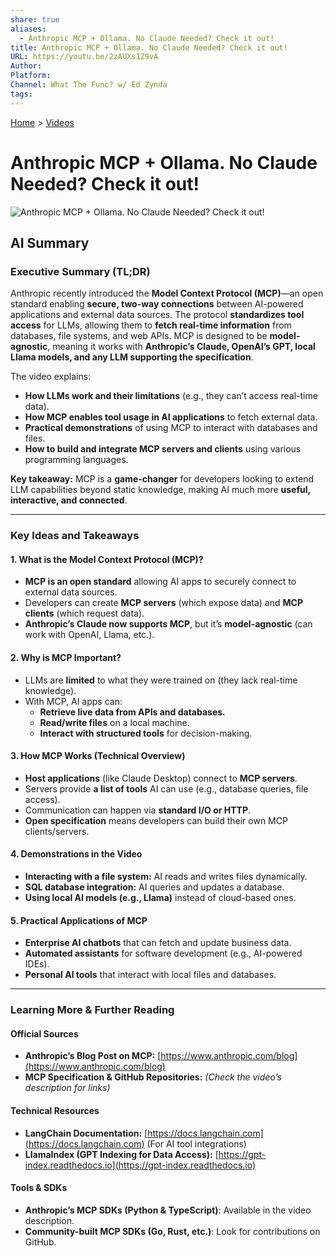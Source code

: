 ```yaml
---
share: true
aliases:
  - Anthropic MCP + Ollama. No Claude Needed? Check it out!
title: Anthropic MCP + Ollama. No Claude Needed? Check it out!
URL: https://youtu.be/2zAUXs1Z9vA
Author: 
Platform: 
Channel: What The Func? w/ Ed Zynda
tags: 
---
```

[Home](../index.md) > [Videos](./index.md)  
# Anthropic MCP + Ollama. No Claude Needed? Check it out!  
![Anthropic MCP + Ollama. No Claude Needed? Check it out!](https://youtu.be/2zAUXs1Z9vA)  
  
## AI Summary  
### **Executive Summary (TL;DR)**    
Anthropic recently introduced the **Model Context Protocol (MCP)**—an open standard enabling **secure, two-way connections** between AI-powered applications and external data sources. The protocol **standardizes tool access** for LLMs, allowing them to **fetch real-time information** from databases, file systems, and web APIs. MCP is designed to be **model-agnostic**, meaning it works with **Anthropic’s Claude, OpenAI’s GPT, local Llama models, and any LLM supporting the specification**.    
  
The video explains:    
- **How LLMs work and their limitations** (e.g., they can’t access real-time data).    
- **How MCP enables tool usage in AI applications** to fetch external data.    
- **Practical demonstrations** of using MCP to interact with databases and files.    
- **How to build and integrate MCP servers and clients** using various programming languages.    
  
**Key takeaway:** MCP is a **game-changer** for developers looking to extend LLM capabilities beyond static knowledge, making AI much more **useful, interactive, and connected**.    
  
---  
  
### **Key Ideas and Takeaways**    
  
#### **1. What is the Model Context Protocol (MCP)?**    
- **MCP is an open standard** allowing AI apps to securely connect to external data sources.    
- Developers can create **MCP servers** (which expose data) and **MCP clients** (which request data).    
- **Anthropic’s Claude now supports MCP**, but it’s **model-agnostic** (can work with OpenAI, Llama, etc.).    
  
#### **2. Why is MCP Important?**    
- LLMs are **limited** to what they were trained on (they lack real-time knowledge).    
- With MCP, AI apps can:    
  - **Retrieve live data from APIs and databases.**    
  - **Read/write files** on a local machine.    
  - **Interact with structured tools** for decision-making.    
  
#### **3. How MCP Works (Technical Overview)**    
- **Host applications** (like Claude Desktop) connect to **MCP servers**.    
- Servers provide **a list of tools** AI can use (e.g., database queries, file access).    
- Communication can happen via **standard I/O or HTTP**.    
- **Open specification** means developers can build their own MCP clients/servers.    
  
#### **4. Demonstrations in the Video**    
- **Interacting with a file system:** AI reads and writes files dynamically.    
- **SQL database integration:** AI queries and updates a database.    
- **Using local AI models (e.g., Llama)** instead of cloud-based ones.    
  
#### **5. Practical Applications of MCP**    
- **Enterprise AI chatbots** that can fetch and update business data.    
- **Automated assistants** for software development (e.g., AI-powered IDEs).    
- **Personal AI tools** that interact with local files and databases.    
  
---  
  
### **Learning More & Further Reading**    
  
#### **Official Sources**    
- **Anthropic’s Blog Post on MCP:** [https://www.anthropic.com/blog](https://www.anthropic.com/blog)    
- **MCP Specification & GitHub Repositories:** *(Check the video’s description for links)*    
  
#### **Technical Resources**    
- **LangChain Documentation:** [https://docs.langchain.com](https://docs.langchain.com) (For AI tool integrations)    
- **LlamaIndex (GPT Indexing for Data Access):** [https://gpt-index.readthedocs.io](https://gpt-index.readthedocs.io)    
  
#### **Tools & SDKs**    
- **Anthropic’s MCP SDKs (Python & TypeScript)**: Available in the video description.    
- **Community-built MCP SDKs (Go, Rust, etc.)**: Look for contributions on GitHub.    

